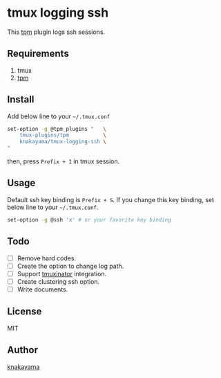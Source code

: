 tmux logging ssh
================

This [tpm](https://github.com/tmux-plugins/tpm) plugin logs ssh sessions.

## Requirements

1. tmux
2. [tpm](https://github.com/tmux-plugins/tpm)

## Install

Add below line to your `~/.tmux.conf`

```bash
set-option -g @tpm_plugins "   \
    tmux-plugins/tpm           \
    knakayama/tmux-logging-ssh \
"
```

then, press `Prefix + I` in tmux session.

## Usage

Default ssh key binding is `Prefix + S`. If you change this key binding, set below line to your `~/.tmux.conf`.

```bash
set-option -g @ssh 'x' # or your favorite key binding
```

## Todo

- [ ] Remove hard codes.
- [ ] Create the option to change log path.
- [ ] Support [tmuxinator](https://github.com/tmuxinator/tmuxinator) integration.
- [ ] Create clustering ssh option.
- [ ] Write documents.

## License

MIT

## Author

[knakayama](https://github.com/knakayama)
